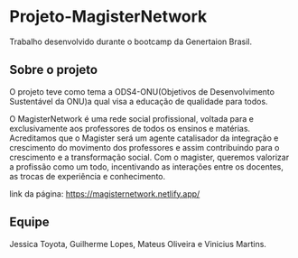 # Projeto-MagisterNetwork
Trabalho desenvolvido durante o bootcamp da Genertaion Brasil.

## Sobre o projeto
O projeto teve como tema a ODS4-ONU(Objetivos de Desenvolvimento Sustentável da ONU)a qual visa a educação de qualidade para todos. 

O MagisterNetwork é uma rede social profissional, voltada para e exclusivamente aos professores de todos os ensinos e matérias. 
Acreditamos que o  Magister será um agente catalisador da integração e crescimento do movimento dos professores e assim contribuindo para o crescimento e a transformação social.
Com o magister, queremos valorizar a profissão como um todo, incentivando as interações entre os docentes, as trocas de experiência e conhecimento.

link da página:
https://magisternetwork.netlify.app/

## Equipe
Jessica Toyota, Guilherme Lopes, Mateus Oliveira e Vinicius Martins.

